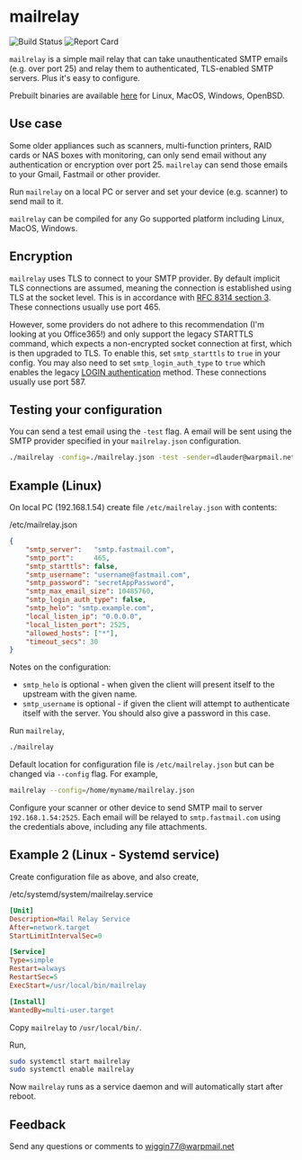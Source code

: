 # mailrelay

![Build Status](https://github.com/wiggin77/mailrelay/actions/workflows/ci.yml/badge.svg)
![Report Card](https://goreportcard.com/badge/github.com/wiggin77/mailrelay)

`mailrelay` is a simple mail relay that can take unauthenticated SMTP emails (e.g. over port 25) and relay them to authenticated, TLS-enabled SMTP servers. Plus it's easy to configure.

Prebuilt binaries are available [here](https://github.com/wiggin77/mailrelay/releases/latest) for Linux, MacOS, Windows, OpenBSD.

## Use case

Some older appliances such as scanners, multi-function printers, RAID cards or NAS boxes with monitoring, can only send email without any authentication or encryption over port 25. `mailrelay` can send those emails to your Gmail, Fastmail or other provider.

Run `mailrelay` on a local PC or server and set your device (e.g. scanner) to send mail to it.

`mailrelay` can be compiled for any Go supported platform including Linux, MacOS, Windows.

## Encryption

`mailrelay` uses TLS to connect to your SMTP provider. By default implicit TLS connections are assumed, meaning the connection is established
using TLS at the socket level. This is in accordance with [RFC 8314 section 3](https://tools.ietf.org/html/rfc8314#section-3). These connections usually use port 465.

However, some providers do not adhere to this recommendation (I'm looking at you Office365!) and only support the legacy STARTTLS command, which expects a non-encrypted socket connection at first, which is then upgraded to TLS. To enable this, set `smtp_starttls` to `true` in your config. You may also need to set `smtp_login_auth_type` to `true` which enables the legacy [LOGIN authentication](https://www.ietf.org/archive/id/draft-murchison-sasl-login-00.txt) method.
These connections usually use port 587.

## Testing your configuration

You can send a test email using the `-test` flag. A email will be sent using the SMTP provider specified in your `mailrelay.json` configuration.

```bash
./mailrelay -config=./mailrelay.json -test -sender=dlauder@warpmail.net -rcpt=ender.wiggin@warpmail.net
```

## Example (Linux)

On local PC (192.168.1.54) create file `/etc/mailrelay.json` with contents:

/etc/mailrelay.json

```json
{
    "smtp_server":   "smtp.fastmail.com",
    "smtp_port":     465,
    "smtp_starttls": false,
    "smtp_username": "username@fastmail.com",
    "smtp_password": "secretAppPassword",
    "smtp_max_email_size": 10485760,
    "smtp_login_auth_type": false,
    "smtp_helo": "smtp.example.com",
    "local_listen_ip": "0.0.0.0",
    "local_listen_port": 2525,
    "allowed_hosts": ["*"],
    "timeout_secs": 30
}
```

Notes on the configuration:

- `smtp_helo` is optional - when given the client will present itself
  to the upstream with the given name.
- `smtp_username` is optional - if given the client will attempt to
  authenticate itself with the server.  You should also give a password
  in this case.

Run `mailrelay`,

```Bash
./mailrelay
```

Default location for configuration file is `/etc/mailrelay.json` but can be changed via `--config` flag. For example,

```bash
mailrelay --config=/home/myname/mailrelay.json
```

Configure your scanner or other device to send SMTP mail to server `192.168.1.54:2525`. Each email will be relayed to `smtp.fastmail.com` using the credentials above, including any file attachments.

## Example 2 (Linux - Systemd service)

Create configuration file as above, and also create,

/etc/systemd/system/mailrelay.service

```ini
[Unit]
Description=Mail Relay Service
After=network.target
StartLimitIntervalSec=0

[Service]
Type=simple
Restart=always
RestartSec=5
ExecStart=/usr/local/bin/mailrelay

[Install]
WantedBy=multi-user.target
```

Copy `mailrelay` to `/usr/local/bin/`.

Run,

```Bash
sudo systemctl start mailrelay
sudo systemctl enable mailrelay
```

Now `mailrelay` runs as a service daemon and will automatically start after reboot.

## Feedback

Send any questions or comments to wiggin77@warpmail.net
